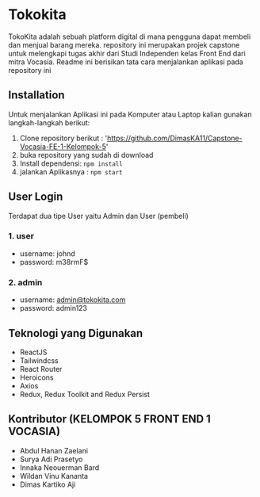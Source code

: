 # Tokokita

TokoKita adalah sebuah platform digital di mana pengguna dapat membeli dan menjual barang mereka. repository ini merupakan projek capstone untuk melengkapi tugas akhir dari Studi Independen kelas Front End dari mitra Vocasia. Readme ini berisikan tata cara menjalankan aplikasi pada repository ini

## Installation
Untuk menjalankan Aplikasi ini pada Komputer atau Laptop kalian gunakan langkah-langkah berikut:
1. Clone repository berikut : 'https://github.com/DimasKA11/Capstone-Vocasia-FE-1-Kelompok-5'
2. buka repository yang sudah di download
3. Install dependensi: `npm install`
4. jalankan Aplikasnya : `npm start`

## User Login
Terdapat dua tipe User yaitu Admin dan User (pembeli)

### 1. user
- username: johnd
- password: m38rmF$

### 2. admin
- username: admin@tokokita.com
- password: admin123

## Teknologi yang Digunakan
- ReactJS
- Tailwindcss
- React Router
- Heroicons
- Axios
- Redux, Redux Toolkit and Redux Persist

## Kontributor (KELOMPOK 5 FRONT END 1 VOCASIA)

- Abdul Hanan Zaelani
- Surya Adi Prasetyo
- Innaka Neouerman Bard
- Wildan Vinu Kananta
- Dimas Kartiko Aji